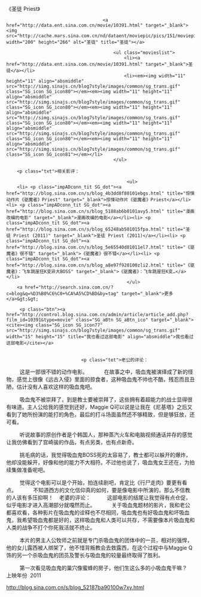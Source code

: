 《圣徒 Priest》

											
										<a href="http://data.ent.sina.com.cn/movie/10391.html" target="_blank"><img src="http://cache.mars.sina.com.cn/nd/dataent/moviepic/pics/151/moviepic_b269193e56e039a16124c6d53a3d898c.jpg" width="200" height="266" alt="圣徒" title="圣徒"></a>
										
											<ul class="movieslist">
												<li><a href="http://data.ent.sina.com.cn/movie/10391.html" target="_blank">圣徒</a></li>
												<li><em><img width="11" height="11" align="absmiddle" src="http://simg.sinajs.cn/blog7style/images/common/sg_trans.gif" class="SG_icon SG_icon80"></em><em><img width="11" height="11" align="absmiddle" src="http://simg.sinajs.cn/blog7style/images/common/sg_trans.gif" class="SG_icon SG_icon80"></em><em><img width="11" height="11" align="absmiddle" src="http://simg.sinajs.cn/blog7style/images/common/sg_trans.gif" class="SG_icon SG_icon80"></em><em><img width="11" height="11" align="absmiddle" src="http://simg.sinajs.cn/blog7style/images/common/sg_trans.gif" class="SG_icon SG_icon80"></em><em><img width="11" height="11" align="absmiddle" src="http://simg.sinajs.cn/blog7style/images/common/sg_trans.gif" class="SG_icon SG_icon81"></em></li>
											</ul>
											
		<p class="txt">相关影评： 
											
												 <ul>
		<li> <p class="impADconn_tit SG_dot"><a href="http://blog.sina.com.cn/s/blog_4b3dd8f80101ebgs.html" title="惊悚动作片《驱魔者》Priest" target="_blank">惊悚动作片《驱魔者》Priest</a></li><li> <p class="impADconn_tit SG_dot"><a href="http://blog.sina.com.cn/s/blog_5188ab6b0101avy5.html" title="漫画改编的电影" target="_blank">漫画改编的电影</a></li><li> <p class="impADconn_tit SG_dot"><a href="http://blog.sina.com.cn/s/blog_65248ab501015fpa.html" title="圣徒 Priest (2011)" target="_blank">圣徒 Priest (2011)</a></li><li> <p class="impADconn_tit SG_dot"><a href="http://blog.sina.com.cn/s/blog_5e65540d01011el7.html" title="《驱魔者》很不错" target="_blank">《驱魔者》很不错</a></li><li> <p class="impADconn_tit SG_dot"><a href="http://blog.sina.com.cn/s/blog_a8e97f920100zli2.html" title="《驱魔者》：飞车跳崖狂K变异大BOSS" target="_blank">《驱魔者》：飞车跳崖狂K变…</a></li>
												 </ul>
		<a href="http://search.sina.com.cn/?c=blog&q=%D3%B0%C6%C0+%CA%A5%CD%BD&by=tag" target="_blank">更多</a>&gt;&gt;
											 
		 <p class="btn"><a href="http://control.blog.sina.com.cn/admin/article/article_add.php?film_id=10391&type=movie" class="SG_aBtn SG_aBtn_ico" target="_blank"><cite><img class="SG_icon SG_icon77" src="http://simg.sinajs.cn/blog7style/images/common/sg_trans.gif" width="15" height="15" title="我也看过这部电影" align="absmiddle">我也看过这部电影</cite></a>
										
									
                            	<p class="tet">老公的评论： 
 
　　这是一部很不错的动作电影。 
 
　　在故事之中，吸血鬼被演绎成了新的怪物，感觉上很像《远古入侵》里面的掠食者，这种吸血鬼不帅也不酷，残忍而且丑陋，估计没有人喜欢这样的吸血鬼吧。 

 
　　吸血鬼不被崇拜了，到是教士要被崇拜了，这些拥有着超能力的战士显得很有味道。主人公给我的感觉到还好，Maggie Q可以说是让我在《尼基塔》之后又看到了她所扮演的能打的角色，最后的打斗场面虽然还不够精致，但是够狂放，还可看。 

 
　　听说故事的原创作者是个韩国人，那种蒸汽火车和电脑视频通话并存的感觉让我仿佛看到了宫崎骏的作品，有点另类，也有点新奇。 

 
　　挑毛病的话，我觉得吸血鬼BOSS死的太容易了，教士都可以躲开的爆炸，他却没能躲开，好像和他的能力不大相符。不过他也说了，吸血鬼女王还在，为拍续集做准备呢吧。 

 
　　觉得这个电影可以是个开始，拍连续剧吧，肯定比《行尸走肉》要更有看点。 
 
　　不知道西方的文化信仰真的如何，要是像电影中所演的，那么不信教的人该有多压抑啊！ 
 
老婆的评论： 
 
　　这部电影的结尾让我觉得有点仓促，似乎电影才进入高潮部分就嘎然而止。 
 
　　关于吸血鬼题材的影片，我和老公都喜欢看，各种影片在吸血鬼的诠释也不尽相同，吸血鬼也有好吸血鬼和坏吸血鬼，我希望吸血鬼都是好的，这样吸血鬼和人类可以共存，不需要像本片吸血鬼和人类的战争不打个你死我活就不终止。 

 
　　本片的男主人公牧师之前就是专门杀吸血鬼的团体中的一员，相对的强悍，他的女儿露西被人绑架了，他不惜背叛教会去救露西，在这个过程中与Maggie Q饰的另一个杀吸血鬼的团员及警长与吸血鬼的较量最终取得了胜利。 

 
　　第一次看见吸血鬼的巢穴像蜜蜂的房子，他们生这么多的小吸血鬼干嘛？ 
 
上映年份 
2011
                                								
		
http://blog.sina.com.cn/s/blog_52187ba90100w7xy.html
